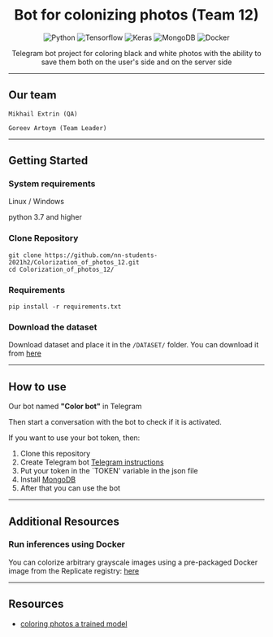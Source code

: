 <div align="center">

# Bot for colonizing photos (Team 12)

![Python](https://img.shields.io/badge/-Python-000000?style=for-the-badge&logo=Python&logoColor=39E830) ![Tensorflow](https://img.shields.io/badge/-Tensorflow-000000?style=for-the-badge&logo=Tensorflow&logoColor=DF3C34) ![Keras](https://img.shields.io/badge/-Keras-000000?style=for-the-badge&logo=Keras&logoColor=fb031f) ![MongoDB](https://img.shields.io/badge/-MongoDB-000000?style=for-the-badge&logo=MongoDB&logoColor=52ff6a) ![Docker](https://img.shields.io/badge/-Docker-000000?style=for-the-badge&logo=Docker&logoColor=1b8dff)

Telegram bot project for coloring black and white photos with the ability to save them both on the user's side and on the server side
</div>

--- 
## Our team
    Mikhail Extrin (QA) 

    Goreev Artoym (Team Leader)
---

## Getting Started

### System requirements
Linux / Windows

python 3.7 and higher

### Clone Repository
```
git clone https://github.com/nn-students-2021h2/Colorization_of_photos_12.git
cd Colorization_of_photos_12/
```

### Requirements
```
pip install -r requirements.txt
```

### Download the dataset
Download dataset and place it in the `/DATASET/` folder.
You can download it from <a href="http://image-net.org/download"> here </a> 

---
## How to use

Our bot named <b>"Color bot"</b> in Telegram

Then start a conversation with the bot to check if it is activated.

If you want to use your bot token, then:

1) Clone this repository
2) Create Telegram bot <a href="https://core.telegram.org/bots#6-botfather"> Telegram instructions </a>
3) Put your token in the `TOKEN' variable in the json file
4) Install [MongoDB](https://www.mongodb.com/try/download/community)
5) After that you can use the bot


---
## Additional Resources
### Run inferences using Docker

You can colorize arbitrary grayscale images using a pre-packaged Docker image from the Replicate registry: <a href="#"> here </a> 

---

## Resources
* [coloring photos a trained model](https://github.com/pvitoria/ChromaGAN)
